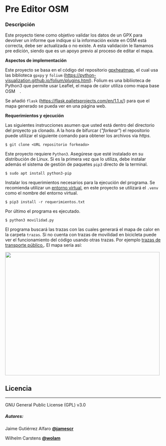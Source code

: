 # Pre Editor OSM 

### Descripción     
Este proyecto tiene como objetivo validar los datos de un GPX para devolver un informe que indique si la información existe en OSM está correcta, debe ser actualizada o no existe. A esta validación le llamamos pre edición, siendo que es un apoyo previo al proceso de editar el mapa. 




**Aspectos de implementación**

 Este proyecto se basa en el código del repositorio [gpxheatmap](https://github.com/durian/gpxheatmap), el cual usa las biblioteca `gpxpy` y `folium` (https://python-visualization.github.io/folium/plugins.html). Folium es una bibliioteca de Python3 que permite usar Leaflet, el mapa de calor utiliza como mapa base OSM<img src="https://www.openstreetmap.org/assets/osm_logo_256-ed028f90468224a272961c380ecee0cfb73b8048b34f4b4b204b7f0d1097875d.png" width="15" height="15" />.

 Se añadió `flask` (https://flask.palletsprojects.com/en/1.1.x/) para que el mapa generado se pueda ver en una página web.

**Requerimientos y ejecución**

Las siguientes instrucciones asumen que usted está dentro del directorio del proyecto ya clonado. A la hora de bifurcar (*"forkear"*) el repositorio puede utilizar el siguiente comando para obtener los archivos via *https*.
```
$ git clone <URL repositorio forkeado>
```

Este proyecto requiere `Python3`. Asegúrese que esté instalado en su distribución de Linux.  Si es la primera vez que lo utiliza, debe instalar además el sistema de gestión de paquetes `pip3` directo de la terminal.
```
$ sudo apt install python3-pip
```

Instalar los requerimientos necesarios para la ejecución del programa. Se recomienda utilizar un [entorno virtual](https://python-docs-es.readthedocs.io/es/3.8/library/venv.html), en este proyecto se utilizará el `.venv` como el nombre del entorno virtual.
```
$ pip3 install -r requerimientos.txt
```

Por último el programa es ejecutado.
```
$ python3 movilidad.py
```

El programa buscará las trazas con las cuales generará el mapa de calor en la carpeta `trazas`. Si no cuenta con trazas de movilidad en bicicleta puede  ver el funcionamiento del código usando otras trazas. Por ejemplo [trazas de transporte público.](https://github.com/labexp/trazas-transporte-publico).  El mapa sería así:

<img src="https://raw.githubusercontent.com/wolam/mapa-actividad-bici/master/imagenes-trazas/traza-santabarbar.png" width="500" height="400" />




## Licencia
---
GNU General Public License (GPL) v3.0

##### Autores:
Jaime Gutiérrez Alfaro [**@jamescr**](https://github.com/jamescr)

Wilhelm Carstens [**@wolam**](https://github.com/Wolam)
